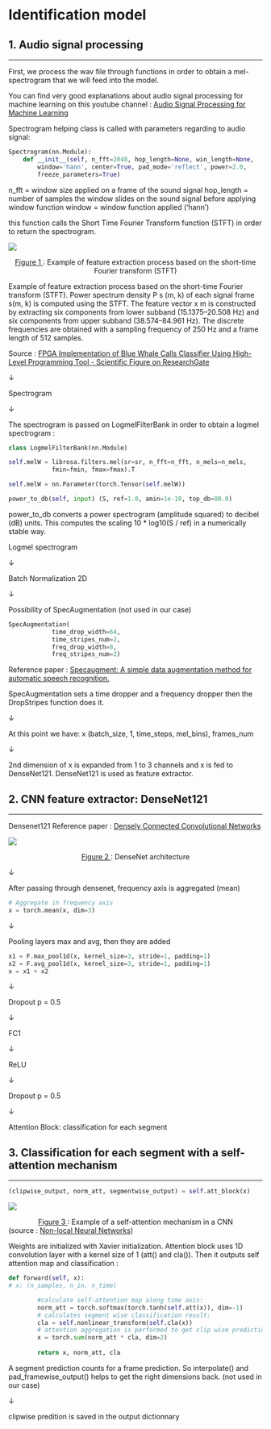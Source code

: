 # Identification model


## 1. Audio signal processing
___

First, we process the wav file through functions in order to obtain a mel-spectrogram that we will feed into the model. 

You can find very good explanations about audio signal processing for machine learning on this youtube channel : [Audio Signal Processing for Machine Learning](https://www.youtube.com/playlist?list=PL-wATfeyAMNqIee7cH3q1bh4QJFAaeNv0)

Spectrogram helping class is called with parameters regarding to audio signal: 

```python
Spectrogram(nn.Module):
    def __init__(self, n_fft=2048, hop_length=None, win_length=None, 
        window='hann', center=True, pad_mode='reflect', power=2.0, 
        freeze_parameters=True)
```
    
n_fft = window size applied on a frame of the sound signal 
hop_length = number of samples the window slides on the sound signal before applying window function
window = window function applied (‘hann’)

this function calls the Short Time Fourier Transform function (STFT) in order to return the spectrogram. 

<img src="images/Feature-extraction-process-based-on-the-short-time-Fourier-transform-STFT-Power.png"> <caption><center> <u> Figure 1 </u>: Example of feature extraction process based on the short-time Fourier transform (STFT)<br> </center></caption>

Example of feature extraction process based on the short-time Fourier transform (STFT). Power spectrum density P s (m, k) of each signal frame s(m, k) is computed using the STFT. The feature vector x m is constructed by extracting six components from lower subband (15.1375–20.508 Hz) and six components from upper subband (38.574–84.961 Hz). The discrete frequencies are obtained with a sampling frequency of 250 Hz and a frame length of 512 samples.

Source : [FPGA Implementation of Blue Whale Calls Classifier Using High-Level Programming Tool - Scientific Figure on ResearchGate](https://www.researchgate.net/figure/Feature-extraction-process-based-on-the-short-time-Fourier-transform-STFT-Power_fig3_293009457)

↓

Spectrogram

↓

The spectrogram is passed on LogmelFilterBank in order to obtain a logmel spectrogram :

```python
class LogmelFilterBank(nn.Module)

self.melW = librosa.filters.mel(sr=sr, n_fft=n_fft, n_mels=n_mels,
            fmin=fmin, fmax=fmax).T

self.melW = nn.Parameter(torch.Tensor(self.melW))

power_to_db(self, input) (S, ref=1.0, amin=1e-10, top_db=80.0)
```

power_to_db converts a power spectrogram (amplitude squared) to decibel (dB) units. This computes the scaling 10 * log10(S / ref) in a numerically stable way.

Logmel spectrogram

↓

Batch Normalization 2D

↓

Possibility of SpecAugmentation (not used in our case) 

```python
SpecAugmentation(
            time_drop_width=64,
            time_stripes_num=2,
            freq_drop_width=8,
            freq_stripes_num=2)
```

Reference paper :  [Specaugment: A simple data augmentation method for automatic speech recognition.](https://arxiv.org/abs/1904.08779)

SpecAugmentation sets a time dropper and a frequency dropper then the DropStripes function does it.

↓

At this point we have: 
x (batch_size, 1, time_steps, mel_bins),
frames_num

↓

2nd dimension of x is expanded from 1 to 3 channels and x is fed to DenseNet121. DenseNet121 is used as feature extractor.


## 2. CNN feature extractor: DenseNet121
___

Densenet121 Reference paper : [Densely Connected Convolutional Networks](https://arxiv.org/pdf/1608.06993.pdf)

<img src="images/DenseNet121.JPG"> <caption><center> <u> Figure 2 </u>: DenseNet architecture<br> </center></caption>

↓

After passing through densenet, frequency axis is aggregated (mean) 
```python
# Aggregate in frequency axis
x = torch.mean(x, dim=3)
```
↓

Pooling layers max and avg, then they are added

```python
x1 = F.max_pool1d(x, kernel_size=3, stride=1, padding=1)
x2 = F.avg_pool1d(x, kernel_size=3, stride=1, padding=1)
x = x1 + x2
```
↓

Dropout p = 0.5

↓

FC1

↓

ReLU

↓

Dropout p = 0.5

↓

Attention Block: classification for each segment



## 3. Classification for each segment with a self-attention mechanism
___

```python
(clipwise_output, norm_att, segmentwise_output) = self.att_block(x)
```

<img src="images/SelfAttention.JPG"> <caption><center> <u> Figure 3 </u>: Example of a self-attention mechanism in a CNN <br> </center></caption>
(source : [Non-local Neural Networks](https://arxiv.org/abs/1711.07971))


Weights are initialized with Xavier initialization. Attention block uses 1D convolution layer with a kernel size of 1 (att() and cla()). Then it outputs self attention map and classification :

```python
def forward(self, x):
# x: (n_samples, n_in, n_time)

        #calculate self-attention map along time axis: 
        norm_att = torch.softmax(torch.tanh(self.att(x)), dim=-1)
        # calculates segment wise classification result:        
        cla = self.nonlinear_transform(self.cla(x))
        # attention aggregation is performed to get clip wise prediction: 
        x = torch.sum(norm_att * cla, dim=2) 
        
        return x, norm_att, cla
```

A segment prediction counts for a frame prediction. So interpolate() and pad_framewise_output() helps to get the right dimensions back. (not used in our case)


↓

clipwise predition is saved in the output dictionnary 



